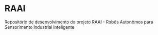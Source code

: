 # RAAI
Repositório de desenvolvimento do projeto RAAI - Robôs Autonômos para Sensorimento Industrial Inteligente
